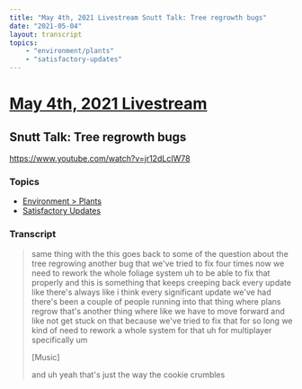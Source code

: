 ```yaml
---
title: "May 4th, 2021 Livestream Snutt Talk: Tree regrowth bugs"
date: "2021-05-04"
layout: transcript
topics:
    - "environment/plants"
    - "satisfactory-updates"
---
```

# [May 4th, 2021 Livestream](../2021-05-04.md)
## Snutt Talk: Tree regrowth bugs
https://www.youtube.com/watch?v=jr12dLcIW78

### Topics
* [Environment > Plants](../topics/environment/plants.md)
* [Satisfactory Updates](../topics/satisfactory-updates.md)

### Transcript

> same thing with the this goes back to some of the question about the tree regrowing another bug that we've tried to fix four times now we need to rework the whole foliage system uh to be able to fix that properly and this is something that keeps creeping back every update like there's always like i think every significant update we've had there's been a couple of people running into that thing where plans regrow that's another thing where like we have to move forward and like not get stuck on that because we've tried to fix that for so long we kind of need to rework a whole system for that uh for multiplayer specifically um
>
> [Music]
>
> and uh yeah that's just the way the cookie crumbles
